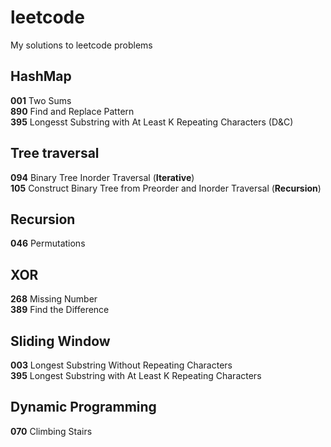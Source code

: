 # leetcode
My solutions to leetcode problems

## HashMap
**001** Two Sums  
**890** Find and Replace Pattern  
**395** Longesst Substring with At Least K Repeating Characters (D&C)

## Tree traversal
**094** Binary Tree Inorder Traversal (**Iterative**)  
**105** Construct Binary Tree from Preorder and Inorder Traversal (**Recursion**)

## Recursion
**046** Permutations

## XOR
**268** Missing Number  
**389** Find the Difference

## Sliding Window
**003** Longest Substring Without Repeating Characters  
**395** Longest Substring with At Least K Repeating Characters

## Dynamic Programming
**070** Climbing Stairs
